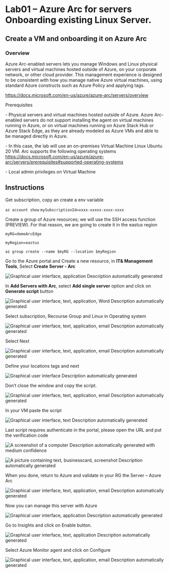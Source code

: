 # Lab01 – Azure Arc for servers Onboarding existing Linux Server.

 

## Create a VM and onboarding it on Azure Arc 

### Overview  

Azure Arc-enabled servers lets you manage Windows and Linux physical servers and virtual machines hosted outside of Azure, on your corporate network, or other cloud provider. This management experience is designed to be consistent with how you manage native Azure virtual machines, using standard Azure constructs such as Azure Policy and applying tags. 

https://docs.microsoft.com/en-us/azure/azure-arc/servers/overview 

Prerequisites 

\- Physical servers and virtual machines hosted outside of Azure. Azure Arc-enabled servers do not support installing the agent on virtual machines running in Azure, or on virtual machines running on Azure Stack Hub or Azure Stack Edge, as they are already modeled as Azure VMs and able to be managed directly in Azure. 

  \- In this case, the lab will use an on-premises Virtual Machine Linux Ubuntu 20 VM. Arc supports the following operating systems https://docs.microsoft.com/en-us/azure/azure-arc/servers/prerequisites#supported-operating-systems 

\- Local admin privileges on Virtual Machine 



## Instructions 

 

Get subscription, copy an create a env variable

`az account show`
`mySubscriptionId=xxxx-xxxxx-xxxx-xxxx`
 

Create a group of Azure resources; we will use the SSH access function (PREVIEW). For that reason, we are going to create it in the eastus region


`myRG=demoArcEdge`

`myRegion=eastus` 

`az group create --name $myRG --location $myRegion`

Go to the Azure portal and Create a new resource, in **IT& Management Tools**, Select **Create Server - Arc** 

 

![Graphical user interface, application  Description automatically generated](/assets/images/lab01/clip_image002.png)

 

In **Add Servers with Arc**, select **Add single server** option and click on **Generate script** button

![Graphical user interface, text, application, Word  Description automatically generated](/assets/images/lab01/clip_image003.png)

 

Select subscription, Recourse Group and Linux in Operating system

 

![Graphical user interface, text, application, email  Description automatically generated](/assets/images/lab01/clip_image004.png)

 

Select Next

![Graphical user interface, text, application, email  Description automatically generated](/assets/images/lab01/clip_image005.png)

 

Define your locations tags and next

 

![Graphical user interface  Description automatically generated](/assets/images/lab01/clip_image006.png)

 

Don’t close the window and copy the script.

![Graphical user interface, text, application, email  Description automatically generated](/assets/images/lab01/clip_image007.png)

 

In your VM paste the script

 

![Graphical user interface, text  Description automatically generated](/assets/images/lab01/clip_image008.png)

 

Last script requires authenticate in the portal, please open the URL and put the verification code

 

![A screenshot of a computer  Description automatically generated with medium confidence](/assets/images/lab01/clip_image009.png)

 

![A picture containing text, businesscard, screenshot  Description automatically generated](/assets/images/lab01/clip_image010.png)

 

When you done, return to Azure and validate in your RG the Server – Azure Arc

 

![Graphical user interface, text, application, email  Description automatically generated](/assets/images/lab01/clip_image011.png)

 

Now you can manage this server with Azure

 

![Graphical user interface, application  Description automatically generated](/assets/images/lab01/clip_image012.png)

 

Go to Insights and click on Enable button.

 

![Graphical user interface, text, application  Description automatically generated](/assets/images/lab01/clip_image013.png)

 

Select Azure Monitor agent and click on Configure

 

![Graphical user interface, text, application, email  Description automatically generated](/assets/images/lab01/clip_image014.png)

 
